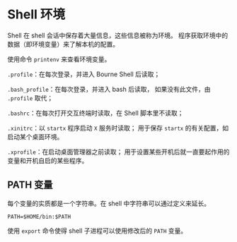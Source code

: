 # Shell 环境

Shell 在 shell 会话中保存着大量信息，这些信息被称为环境。
程序获取环境中的数据（即环境变量）来了解本机的配置。

使用命令 `printenv` 来查看环境变量。

`.profile`：在每次登录，并进入 Bourne Shell 后读取；

`.bash_profile`：在每次登录，并进入 bash 后读取，
如果没有此文件，由 `.profile` 取代；

`.bashrc`：在每次打开交互终端时读取，在 Shell 脚本里不读取；

`.xinitrc`：以 `startx` 程序启动 `X` 服务时读取；
用于保存 `startx` 的有关配置，如启动某个桌面环境。

`.xprofile`：在启动桌面管理器之前读取；
用于设置某些开机后就一直要起作用的变量和开机自启的某些程序。

## PATH 变量

每个变量的实质都是一个字符串。在 shell 中字符串可以通过定义来延长。

```shell
PATH=$HOME/bin:$PATH
```

使用 `export` 命令使得 shell 子进程可以使用修改后的 `PATH` 变量。
